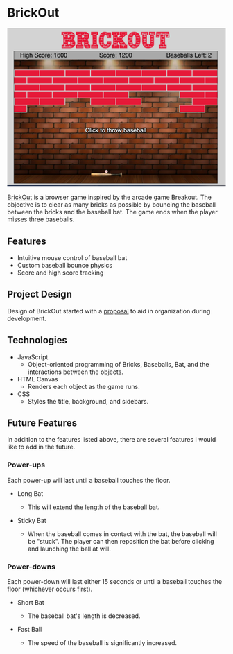 # BrickOut

[![BrickOut][game]][brickout]

[BrickOut][brickout] is a browser game inspired by the arcade game Breakout. The objective is to clear as many bricks as possible by bouncing the baseball between the bricks and the baseball bat. The game ends when the player misses three baseballs.

## Features

  - Intuitive mouse control of baseball bat
  - Custom baseball bounce physics
  - Score and high score tracking

## Project Design
Design of BrickOut started with a [proposal][proposal] to aid in organization during development.

## Technologies

* JavaScript
  - Object-oriented programming of Bricks, Baseballs, Bat, and the interactions between the objects.
* HTML Canvas
  - Renders each object as the game runs.
* CSS
  - Styles the title, background, and sidebars.

## Future Features

In addition to the features listed above, there are several features I would like to add in the future.

### Power-ups

Each power-up will last until a baseball touches the floor.

  - Long Bat
    * This will extend the length of the baseball bat.

  - Sticky Bat
    * When the baseball comes in contact with the bat, the baseball will be "stuck". The player can then reposition the bat before clicking and launching the ball at will.

### Power-downs

Each power-down will last either 15 seconds or until a baseball touches the floor (whichever occurs first).

  - Short Bat
    * The baseball bat's length is decreased.

  - Fast Ball
    * The speed of the baseball is significantly increased.


[brickout]: https://dpcheng.github.io/BrickOut/
[game]: ./docs/game.png
[proposal]: ./docs/proposal.md

